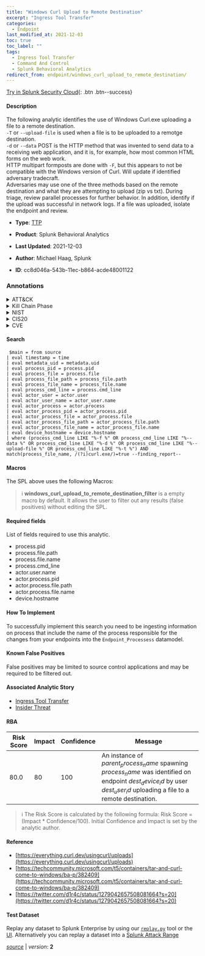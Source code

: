 ```yaml
---
title: "Windows Curl Upload to Remote Destination"
excerpt: "Ingress Tool Transfer"
categories:
  - Endpoint
last_modified_at: 2021-12-03
toc: true
toc_label: ""
tags:
  - Ingress Tool Transfer
  - Command And Control
  - Splunk Behavioral Analytics
redirect_from: endpoint/windows_curl_upload_to_remote_destination/
---
```




[Try in Splunk Security Cloud](https://www.splunk.com/en_us/cyber-security.html){: .btn .btn--success}

#### Description

The following analytic identifies the use of Windows Curl.exe uploading a file to a remote destination. \
`-T` or `--upload-file` is used when a file is to be uploaded to a remotge destination. \
`-d` or `--data` POST is the HTTP method that was invented to send data to a receiving web application, and it is, for example, how most common HTML forms on the web work. \
HTTP multipart formposts are done with `-F`, but this appears to not be compatible with the Windows version of Curl. Will update if identified adversary tradecraft. \
Adversaries may use one of the three methods based on the remote destination and what they are attempting to upload (zip vs txt). During triage, review parallel processes for further behavior. In addition, identify if the upload was successful in network logs. If a file was uploaded, isolate the endpoint and review.

- **Type**: [TTP](https://github.com/splunk/security_content/wiki/Detection-Analytic-Types)
- **Product**: Splunk Behavioral Analytics

- **Last Updated**: 2021-12-03
- **Author**: Michael Haag, Splunk
- **ID**: cc8d046a-543b-11ec-b864-acde48001122

### Annotations
<details>
  <summary>ATT&CK</summary>

<div markdown="1">

#### [ATT&CK](https://attack.mitre.org/)

| ID          | Technique   | Tactic         |
| ----------- | ----------- |--------------- |
| [T1105](https://attack.mitre.org/techniques/T1105/) | Ingress Tool Transfer | Command And Control |

</div>
</details>


<details>
  <summary>Kill Chain Phase</summary>

<div markdown="1">

* Command and Control


</div>
</details>


<details>
  <summary>NIST</summary>

<div markdown="1">

* DE.CM



</div>
</details>

<details>
  <summary>CIS20</summary>

<div markdown="1">

* CIS 10



</div>
</details>

<details>
  <summary>CVE</summary>

<div markdown="1">


</div>
</details>


#### Search

```
 $main = from source  
| eval timestamp = time  
| eval metadata_uid = metadata.uid  
| eval process_pid = process.pid 
| eval process_file = process.file 
| eval process_file_path = process_file.path 
| eval process_file_name = process_file.name 
| eval process_cmd_line = process.cmd_line 
| eval actor_user = actor.user 
| eval actor_user_name = actor_user.name 
| eval actor_process = actor.process 
| eval actor_process_pid = actor_process.pid 
| eval actor_process_file = actor_process.file 
| eval actor_process_file_path = actor_process_file.path 
| eval actor_process_file_name = actor_process_file.name 
| eval device_hostname = device.hostname 
| where (process_cmd_line LIKE "%-f %" OR process_cmd_line LIKE "%--data %" OR process_cmd_line LIKE "%-d %" OR process_cmd_line LIKE "%--upload-file %" OR process_cmd_line LIKE "%-t %") AND match(process_file_name, /(?i)curl.exe/)=true --finding_report--
```

#### Macros
The SPL above uses the following Macros:

> :information_source:
> **windows_curl_upload_to_remote_destination_filter** is a empty macro by default. It allows the user to filter out any results (false positives) without editing the SPL.



#### Required fields
List of fields required to use this analytic.
* process.pid
* process.file.path
* process.file.name
* process.cmd_line
* actor.user.name
* actor.process.pid
* actor.process.file.path
* actor.process.file.name
* device.hostname



#### How To Implement
To successfully implement this search you need to be ingesting information on process that include the name of the process responsible for the changes from your endpoints into the `Endpoint_Processess` datamodel.
#### Known False Positives
False positives may be limited to source control applications and may be required to be filtered out.

#### Associated Analytic Story
* [Ingress Tool Transfer](/stories/ingress_tool_transfer)
* [Insider Threat](/stories/insider_threat)




#### RBA

| Risk Score  | Impact      | Confidence   | Message      |
| ----------- | ----------- |--------------|--------------|
| 80.0 | 80 | 100 | An instance of $parent_process_name$ spawning $process_name$ was identified on endpoint $dest_device_id$ by user $dest_user_id$ uploading a file to a remote destination. |


> :information_source:
> The Risk Score is calculated by the following formula: Risk Score = (Impact * Confidence/100). Initial Confidence and Impact is set by the analytic author.


#### Reference

* [https://everything.curl.dev/usingcurl/uploads](https://everything.curl.dev/usingcurl/uploads)
* [https://techcommunity.microsoft.com/t5/containers/tar-and-curl-come-to-windows/ba-p/382409](https://techcommunity.microsoft.com/t5/containers/tar-and-curl-come-to-windows/ba-p/382409)
* [https://twitter.com/d1r4c/status/1279042657508081664?s=20](https://twitter.com/d1r4c/status/1279042657508081664?s=20)



#### Test Dataset
Replay any dataset to Splunk Enterprise by using our [`replay.py`](https://github.com/splunk/attack_data#using-replaypy) tool or the [UI](https://github.com/splunk/attack_data#using-ui).
Alternatively you can replay a dataset into a [Splunk Attack Range](https://github.com/splunk/attack_range#replay-dumps-into-attack-range-splunk-server)




[*source*](https://github.com/splunk/security_content/tree/develop/detections/endpoint/windows_curl_upload_to_remote_destination.yml) \| *version*: **2**